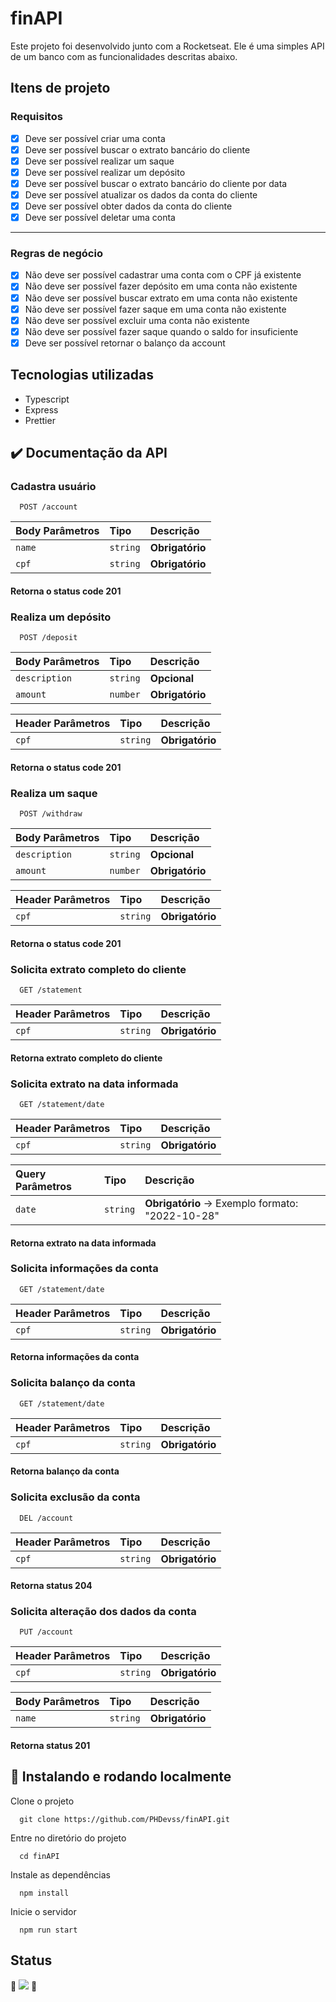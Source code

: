 # finAPI
 Este projeto foi desenvolvido junto com a Rocketseat. Ele é uma simples API de
um banco com as funcionalidades descritas abaixo.

## Itens de projeto
### Requisitos

- [x] Deve ser possível criar uma conta
- [x] Deve ser possível buscar o extrato bancário do cliente
- [x] Deve ser possível realizar um saque
- [x] Deve ser possível realizar um depósito
- [x] Deve ser possível buscar o extrato bancário do cliente por data
- [x] Deve ser possível atualizar os dados da conta do cliente
- [x] Deve ser possível obter dados da conta do cliente
- [x] Deve ser possível deletar uma conta

---

### Regras de negócio

- [x] Não deve ser possível cadastrar uma conta com o CPF já existente
- [x] Não deve ser possível fazer depósito em uma conta não existente
- [x] Não deve ser possível buscar extrato em uma conta não existente
- [x] Não deve ser possível fazer saque em uma conta não existente
- [x] Não deve ser possível excluir uma conta não existente
- [x] Não deve ser possível fazer saque quando o saldo for insuficiente
- [x] Deve ser possível retornar o balanço da account

## Tecnologias utilizadas
<ul>
<li>Typescript</li>
<li>Express</li>
<li>Prettier</li>
</ul>

## :heavy_check_mark: Documentação da API

### Cadastra usuário

```http
  POST /account
```

| Body Parâmetros   | Tipo       | Descrição                           |
| :---------- | :--------- | :---------------------------------- |
| `name` | `string` | **Obrigatório**|
| `cpf` | `string` | **Obrigatório**|

#### Retorna o status code 201

### Realiza um depósito

```http
  POST /deposit
```

| Body Parâmetros   | Tipo       | Descrição                           |
| :---------- | :--------- | :---------------------------------- |
| `description` | `string` | **Opcional**|
| `amount` | `number` | **Obrigatório**|

| Header Parâmetros   | Tipo       | Descrição                           |
| :---------- | :--------- | :---------------------------------- |
| `cpf` | `string` | **Obrigatório**|


#### Retorna o status code 201

### Realiza um saque

```http
  POST /withdraw
```

| Body Parâmetros   | Tipo       | Descrição                           |
| :---------- | :--------- | :---------------------------------- |
| `description` | `string` | **Opcional**|
| `amount` | `number` | **Obrigatório**|

| Header Parâmetros   | Tipo       | Descrição                           |
| :---------- | :--------- | :---------------------------------- |
| `cpf` | `string` | **Obrigatório**|


#### Retorna o status code 201

### Solicita extrato completo do cliente

```http
  GET /statement
```

| Header Parâmetros   | Tipo       | Descrição                           |
| :---------- | :--------- | :---------------------------------- |
| `cpf` | `string` | **Obrigatório**|


#### Retorna extrato completo do cliente


### Solicita extrato na data informada

```http
  GET /statement/date
```

| Header Parâmetros   | Tipo       | Descrição                           |
| :---------- | :--------- | :---------------------------------- |
| `cpf` | `string` | **Obrigatório**|

| Query Parâmetros   | Tipo       | Descrição                           |
| :---------- | :--------- | :---------------------------------- |
| `date` | `string` | **Obrigatório** -> Exemplo formato: "2022-10-28"|

#### Retorna extrato na data informada

### Solicita informações da conta

```http
  GET /statement/date
```

| Header Parâmetros   | Tipo       | Descrição                           |
| :---------- | :--------- | :---------------------------------- |
| `cpf` | `string` | **Obrigatório**|

#### Retorna informações da conta

### Solicita balanço da conta

```http
  GET /statement/date
```

| Header Parâmetros   | Tipo       | Descrição                           |
| :---------- | :--------- | :---------------------------------- |
| `cpf` | `string` | **Obrigatório**|

#### Retorna balanço da conta

### Solicita exclusão da conta

```http
  DEL /account
```

| Header Parâmetros   | Tipo       | Descrição                           |
| :---------- | :--------- | :---------------------------------- |
| `cpf` | `string` | **Obrigatório**|

#### Retorna status 204

### Solicita alteração dos dados da conta

```http
  PUT /account
```

| Header Parâmetros   | Tipo       | Descrição                           |
| :---------- | :--------- | :---------------------------------- |
| `cpf` | `string` | **Obrigatório**|

| Body Parâmetros   | Tipo       | Descrição                           |
| :---------- | :--------- | :---------------------------------- |
| `name` | `string` | **Obrigatório**|

#### Retorna status 201
## :file_folder: Instalando e rodando localmente

Clone o projeto

```Terminal
  git clone https://github.com/PHDevss/finAPI.git
```

Entre no diretório do projeto

```Terminal
  cd finAPI
```

Instale as dependências

```Terminal
  npm install
```

Inicie o servidor

```Terminal
  npm run start
```


## Status

🚧 <img src="http://img.shields.io/static/v1?label=STATUS&message=FINISHED&color=1&style=for-the-badge" /> 🚧
